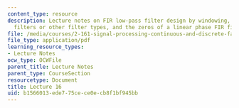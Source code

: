 ```yaml
---
content_type: resource
description: Lecture notes on FIR low-pass filter design by windowing, window FIR
  filters or other filter types, and the zeros of a linear phase FIR filter.
file: /media/courses/2-161-signal-processing-continuous-and-discrete-fall-2008/b1566013ede775cece0ecb8f1bf945bb_lecture_16.pdf
file_type: application/pdf
learning_resource_types:
- Lecture Notes
ocw_type: OCWFile
parent_title: Lecture Notes
parent_type: CourseSection
resourcetype: Document
title: Lecture 16
uid: b1566013-ede7-75ce-ce0e-cb8f1bf945bb
---
```

